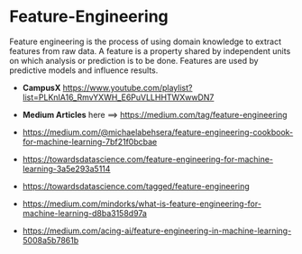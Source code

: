 # Feature-Engineering

Feature engineering is the process of using domain knowledge to extract features from raw data. A feature is a property shared by independent units on which analysis or prediction is to be done. Features are used by predictive models and influence results.

* **CampusX** https://www.youtube.com/playlist?list=PLKnIA16_RmvYXWH_E6PuVLLHHTWXwwDN7

* **Medium Articles**  here ==>  https://medium.com/tag/feature-engineering


*  https://medium.com/@michaelabehsera/feature-engineering-cookbook-for-machine-learning-7bf21f0bcbae 
*  https://towardsdatascience.com/feature-engineering-for-machine-learning-3a5e293a5114 
*  https://towardsdatascience.com/tagged/feature-engineering
*  https://medium.com/mindorks/what-is-feature-engineering-for-machine-learning-d8ba3158d97a
*  https://medium.com/acing-ai/feature-engineering-in-machine-learning-5008a5b7861b 

